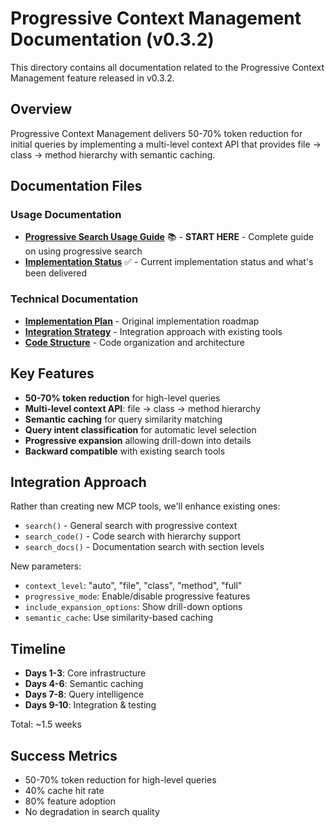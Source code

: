 # Progressive Context Management Documentation (v0.3.2)

This directory contains all documentation related to the Progressive Context Management feature released in v0.3.2.

## Overview

Progressive Context Management delivers 50-70% token reduction for initial queries by implementing a multi-level context API that provides file → class → method hierarchy with semantic caching.

## Documentation Files

### Usage Documentation
- **[Progressive Search Usage Guide](./progressive-search-usage-guide.md)** 📚 - **START HERE** - Complete guide on using progressive search
- **[Implementation Status](./IMPLEMENTATION_STATUS.md)** ✅ - Current implementation status and what's been delivered

### Technical Documentation
- **[Implementation Plan](./progressive-context-implementation-plan.md)** - Original implementation roadmap
- **[Integration Strategy](./progressive-context-integration-strategy.md)** - Integration approach with existing tools
- **[Code Structure](./progressive-context-code-structure.md)** - Code organization and architecture

## Key Features

- **50-70% token reduction** for high-level queries
- **Multi-level context API**: file → class → method hierarchy
- **Semantic caching** for query similarity matching
- **Query intent classification** for automatic level selection
- **Progressive expansion** allowing drill-down into details
- **Backward compatible** with existing search tools

## Integration Approach

Rather than creating new MCP tools, we'll enhance existing ones:
- `search()` - General search with progressive context
- `search_code()` - Code search with hierarchy support
- `search_docs()` - Documentation search with section levels

New parameters:
- `context_level`: "auto", "file", "class", "method", "full"
- `progressive_mode`: Enable/disable progressive features
- `include_expansion_options`: Show drill-down options
- `semantic_cache`: Use similarity-based caching

## Timeline

- **Days 1-3**: Core infrastructure
- **Days 4-6**: Semantic caching
- **Days 7-8**: Query intelligence
- **Days 9-10**: Integration & testing

Total: ~1.5 weeks

## Success Metrics

- 50-70% token reduction for high-level queries
- 40% cache hit rate
- 80% feature adoption
- No degradation in search quality